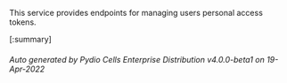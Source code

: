 






This service provides endpoints for managing users personal access tokens.

[:summary]

###### Auto generated by Pydio Cells Enterprise Distribution v4.0.0-beta1 on 19-Apr-2022
